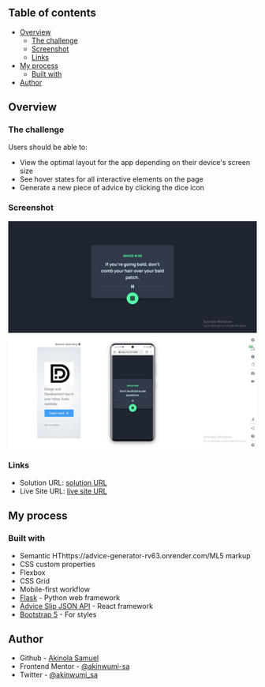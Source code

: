 ## Table of contents

- [Overview](#overview)
  - [The challenge](#the-challenge)
  - [Screenshot](#screenshot)
  - [Links](#links)
- [My process](#my-process)
  - [Built with](#built-with)
- [Author](#author)


## Overview

### The challenge

Users should be able to:

- View the optimal layout for the app depending on their device's screen size
- See hover states for all interactive elements on the page
- Generate a new piece of advice by clicking the dice icon

### Screenshot

![](static/images/advice-generator-desktop.jpg)
![](static/images/advice-generator-mobile.jpg)


### Links

- Solution URL: [solution URL](https://github.com/akinwumi-sa/advice-generator-app)
- Live Site URL: [live site URL](https://advice-generator-rv63.onrender.com/)

## My process

### Built with

- Semantic HThttps://advice-generator-rv63.onrender.com/ML5 markup
- CSS custom properties
- Flexbox
- CSS Grid
- Mobile-first workflow
- [Flask](https://flask.palletsprojects.com/en/2.3.x/) - Python web framework
- [Advice Slip JSON API](https://api.adviceslip.com/) - React framework
- [Bootstrap 5](https://getbootstrap.com/) - For styles

## Author

- Github - [Akinola Samuel](https://github.com/akinwumi-sa)
- Frontend Mentor - [@akinwumi-sa](https://www.frontendmentor.io/profile/akinwumi-sa)
- Twitter - [@akinwumi_sa](https://www.twitter.com/akinwumi_sa)
